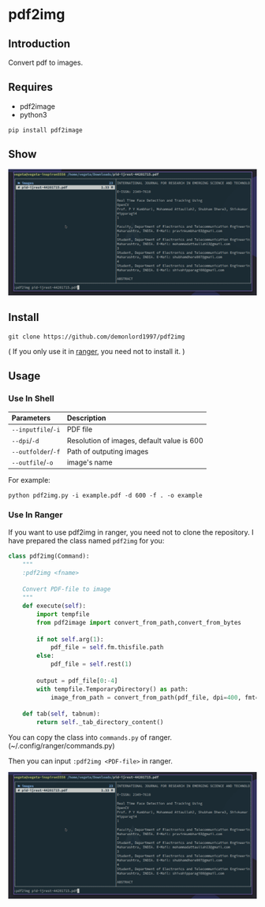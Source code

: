 # pdf2img

## Introduction

Convert pdf to images.

## Requires

- pdf2image
- python3

```shell
pip install pdf2image
```

## Show

![pdf2img](./screenshot/pdf2img.gif)

## Install

```shell
git clone https://github.com/demonlord1997/pdf2img
```

( If you only use it in [ranger](https://github.com/ranger/ranger), you need not to install it. )

## Usage
### Use In Shell

| Parameters         | Description                                |
|:-------------------|:-------------------------------------------|
| `--inputfile`/`-i` | PDF file                                   |
| `--dpi`/`-d`       | Resolution of images, default value is 600 |
| `--outfolder`/`-f` | Path of outputing images                   |
| `--outfile`/`-o`   | image's name                               |

For example:
```shell
python pdf2img.py -i example.pdf -d 600 -f . -o example

```

### Use In Ranger

If you want to use pdf2img in ranger, you need not to clone the repository. I have prepared the class named `pdf2img` for you:
```python
class pdf2img(Command):
    """
    :pdf2img <fname>

    Convert PDF-file to image
    """
    def execute(self):
        import tempfile
        from pdf2image import convert_from_path,convert_from_bytes

        if not self.arg(1):
            pdf_file = self.fm.thisfile.path
        else:
            pdf_file = self.rest(1)

        output = pdf_file[0:-4]
        with tempfile.TemporaryDirectory() as path:
            image_from_path = convert_from_path(pdf_file, dpi=400, fmt='png', output_folder='.', output_file=output)

    def tab(self, tabnum):
        return self._tab_directory_content()
```
You can copy the class into `commands.py` of ranger. (~/.config/ranger/commands.py)

Then you can input `:pdf2img <PDF-file>` in ranger.

![pdf2img](./screenshot/pdf2img.gif)

